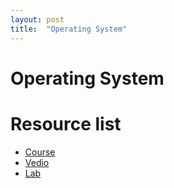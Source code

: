 ```yaml
---
layout: post
title:  "Operating System"
---
```


# Operating System

# Resource list

* [Course](http://www.cs.cmu.edu/~213/schedule.html)
* [Vedio](https://www.bilibili.com/video/av12977597/)
* [Lab](http://csapp.cs.cmu.edu/3e/labs.html)
